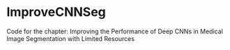 # ImproveCNNSeg
Code for the chapter: Improving the Performance of Deep CNNs in Medical Image Segmentation with Limited Resources
